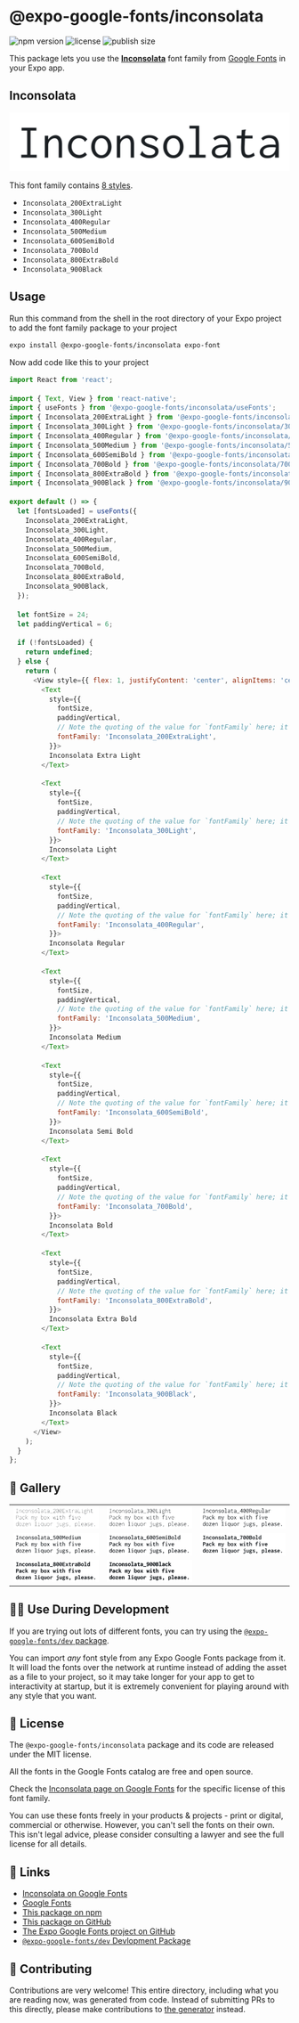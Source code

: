 # @expo-google-fonts/inconsolata

![npm version](https://flat.badgen.net/npm/v/@expo-google-fonts/inconsolata)
![license](https://flat.badgen.net/github/license/expo/google-fonts)
![publish size](https://flat.badgen.net/packagephobia/install/@expo-google-fonts/inconsolata)

This package lets you use the [**Inconsolata**](https://fonts.google.com/specimen/Inconsolata) font family from [Google Fonts](https://fonts.google.com/) in your Expo app.

## Inconsolata

![Inconsolata](./font-family.png)

This font family contains [8 styles](#-gallery).

- `Inconsolata_200ExtraLight`
- `Inconsolata_300Light`
- `Inconsolata_400Regular`
- `Inconsolata_500Medium`
- `Inconsolata_600SemiBold`
- `Inconsolata_700Bold`
- `Inconsolata_800ExtraBold`
- `Inconsolata_900Black`

## Usage

Run this command from the shell in the root directory of your Expo project to add the font family package to your project
```sh
expo install @expo-google-fonts/inconsolata expo-font
```

Now add code like this to your project
```js
import React from 'react';

import { Text, View } from 'react-native';
import { useFonts } from '@expo-google-fonts/inconsolata/useFonts';
import { Inconsolata_200ExtraLight } from '@expo-google-fonts/inconsolata/200ExtraLight';
import { Inconsolata_300Light } from '@expo-google-fonts/inconsolata/300Light';
import { Inconsolata_400Regular } from '@expo-google-fonts/inconsolata/400Regular';
import { Inconsolata_500Medium } from '@expo-google-fonts/inconsolata/500Medium';
import { Inconsolata_600SemiBold } from '@expo-google-fonts/inconsolata/600SemiBold';
import { Inconsolata_700Bold } from '@expo-google-fonts/inconsolata/700Bold';
import { Inconsolata_800ExtraBold } from '@expo-google-fonts/inconsolata/800ExtraBold';
import { Inconsolata_900Black } from '@expo-google-fonts/inconsolata/900Black';

export default () => {
  let [fontsLoaded] = useFonts({
    Inconsolata_200ExtraLight,
    Inconsolata_300Light,
    Inconsolata_400Regular,
    Inconsolata_500Medium,
    Inconsolata_600SemiBold,
    Inconsolata_700Bold,
    Inconsolata_800ExtraBold,
    Inconsolata_900Black,
  });

  let fontSize = 24;
  let paddingVertical = 6;

  if (!fontsLoaded) {
    return undefined;
  } else {
    return (
      <View style={{ flex: 1, justifyContent: 'center', alignItems: 'center' }}>
        <Text
          style={{
            fontSize,
            paddingVertical,
            // Note the quoting of the value for `fontFamily` here; it expects a string!
            fontFamily: 'Inconsolata_200ExtraLight',
          }}>
          Inconsolata Extra Light
        </Text>

        <Text
          style={{
            fontSize,
            paddingVertical,
            // Note the quoting of the value for `fontFamily` here; it expects a string!
            fontFamily: 'Inconsolata_300Light',
          }}>
          Inconsolata Light
        </Text>

        <Text
          style={{
            fontSize,
            paddingVertical,
            // Note the quoting of the value for `fontFamily` here; it expects a string!
            fontFamily: 'Inconsolata_400Regular',
          }}>
          Inconsolata Regular
        </Text>

        <Text
          style={{
            fontSize,
            paddingVertical,
            // Note the quoting of the value for `fontFamily` here; it expects a string!
            fontFamily: 'Inconsolata_500Medium',
          }}>
          Inconsolata Medium
        </Text>

        <Text
          style={{
            fontSize,
            paddingVertical,
            // Note the quoting of the value for `fontFamily` here; it expects a string!
            fontFamily: 'Inconsolata_600SemiBold',
          }}>
          Inconsolata Semi Bold
        </Text>

        <Text
          style={{
            fontSize,
            paddingVertical,
            // Note the quoting of the value for `fontFamily` here; it expects a string!
            fontFamily: 'Inconsolata_700Bold',
          }}>
          Inconsolata Bold
        </Text>

        <Text
          style={{
            fontSize,
            paddingVertical,
            // Note the quoting of the value for `fontFamily` here; it expects a string!
            fontFamily: 'Inconsolata_800ExtraBold',
          }}>
          Inconsolata Extra Bold
        </Text>

        <Text
          style={{
            fontSize,
            paddingVertical,
            // Note the quoting of the value for `fontFamily` here; it expects a string!
            fontFamily: 'Inconsolata_900Black',
          }}>
          Inconsolata Black
        </Text>
      </View>
    );
  }
};

```

## 🔡 Gallery


||||
|-|-|-|
|![Inconsolata_200ExtraLight](.//200ExtraLight/Inconsolata_200ExtraLight.ttf.png)|![Inconsolata_300Light](.//300Light/Inconsolata_300Light.ttf.png)|![Inconsolata_400Regular](.//400Regular/Inconsolata_400Regular.ttf.png)||
|![Inconsolata_500Medium](.//500Medium/Inconsolata_500Medium.ttf.png)|![Inconsolata_600SemiBold](.//600SemiBold/Inconsolata_600SemiBold.ttf.png)|![Inconsolata_700Bold](.//700Bold/Inconsolata_700Bold.ttf.png)||
|![Inconsolata_800ExtraBold](.//800ExtraBold/Inconsolata_800ExtraBold.ttf.png)|![Inconsolata_900Black](.//900Black/Inconsolata_900Black.ttf.png)|||


## 👩‍💻 Use During Development

If you are trying out lots of different fonts, you can try using the [`@expo-google-fonts/dev` package](https://github.com/expo/google-fonts/tree/master/font-packages/dev#readme).

You can import *any* font style from any Expo Google Fonts package from it. It will load the fonts
over the network at runtime instead of adding the asset as a file to your project, so it may take longer
for your app to get to interactivity at startup, but it is extremely convenient
for playing around with any style that you want.

## 📖 License

The `@expo-google-fonts/inconsolata` package and its code are released under the MIT license.

All the fonts in the Google Fonts catalog are free and open source.

Check the [Inconsolata page on Google Fonts](https://fonts.google.com/specimen/Inconsolata) for the specific license of this font family.

You can use these fonts freely in your products & projects - print or digital, commercial or otherwise. However, you can't sell the fonts on their own. This isn't legal advice, please consider consulting a lawyer and see the full license for all details.

## 🔗 Links

- [Inconsolata on Google Fonts](https://fonts.google.com/specimen/Inconsolata)
- [Google Fonts](https://fonts.google.com/)
- [This package on npm](https://www.npmjs.com/package/@expo-google-fonts/inconsolata)
- [This package on GitHub](https://github.com/expo/google-fonts/tree/master/font-packages/inconsolata)
- [The Expo Google Fonts project on GitHub](https://github.com/expo/google-fonts)
- [`@expo-google-fonts/dev` Devlopment Package](https://github.com/expo/google-fonts/tree/master/font-packages/dev)

## 🤝 Contributing

Contributions are very welcome! This entire directory, including what you are reading now, was generated from code. Instead of submitting PRs to this directly, please make contributions to [the generator](https://github.com/expo/google-fonts/tree/master/packages/generator) instead.
